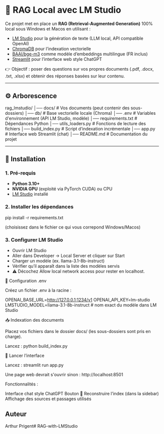 # 💬 RAG Local avec LM Studio

Ce projet met en place un **RAG (Retrieval-Augmented Generation)** 100% local sous Windows et Macos en utilisant :

- [LM Studio](https://lmstudio.ai) pour la génération de texte (LLM local, API compatible OpenAI)
- [ChromaDB](https://www.trychroma.com/) pour l’indexation vectorielle
- [BAAI/bge-m3](https://huggingface.co/BAAI/bge-m3) comme modèle d’embeddings multilingue (FR inclus)
- [Streamlit](https://streamlit.io/) pour l’interface web style ChatGPT

👉 Objectif : poser des questions sur vos propres documents (.pdf, .docx, .txt, .xlsx) et obtenir des réponses basées sur leur contenu.

---

## ⚙️ Arborescence

rag_lmstudio/
│── docs/ # Vos documents (peut contenir des sous-dossiers)
│── db/ # Base vectorielle locale (Chroma)
│── .env # Variables d'environnement (API LM Studio, modèle)
│── requirements.txt # Dépendances Python
│── utils_loaders.py # Fonctions de lecture des fichiers
│── build_index.py # Script d’indexation incrémentale
│── app.py # Interface web Streamlit (chat)
│── README.md # Documentation du projet

---

## 🚀 Installation

### 1. Pré-requis
- **Python 3.10+**
- **NVIDIA GPU** (exploité via PyTorch CUDA) ou CPU
- [LM Studio](https://lmstudio.ai) installé

### 2. Installer les dépendances

pip install -r requirements.txt

(choisissez dans le fichier ce qui vous correpond Windows/Macos)


### 3. Configurer LM Studio
- Ouvrir LM Studio
- Aller dans Developer → Local Server et cliquer sur Start
- Charger un modèle (ex. llama-3.1-8b-instruct)
- Vérifier qu’il apparaît dans la liste des modèles servis
- ⚠️ Décochez Allow local network access pour rester en localhost.



🔑 Configuration .env

Créez un fichier .env à la racine :

OPENAI_BASE_URL=http://127.0.0.1:1234/v1
OPENAI_API_KEY=lm-studio
LMSTUDIO_MODEL=llama-3.1-8b-instruct   # nom exact du modèle dans LM Studio


📥 Indexation des documents

Placez vos fichiers dans le dossier docs/ (les sous-dossiers sont pris en charge).

Lancez : python build_index.py


💬 Lancer l’interface

Lancez : streamlit run app.py

Une page web devrait s'ouvrir sinon : http://localhost:8501





Fonctionnalités :

Interface chat style ChatGPT
Bouton 🔁 Reconstruire l’index (dans la sidebar)
Affichage des sources et passages utilisés


## Auteur

Arthur Prigent# RAG-with-LMStudio
